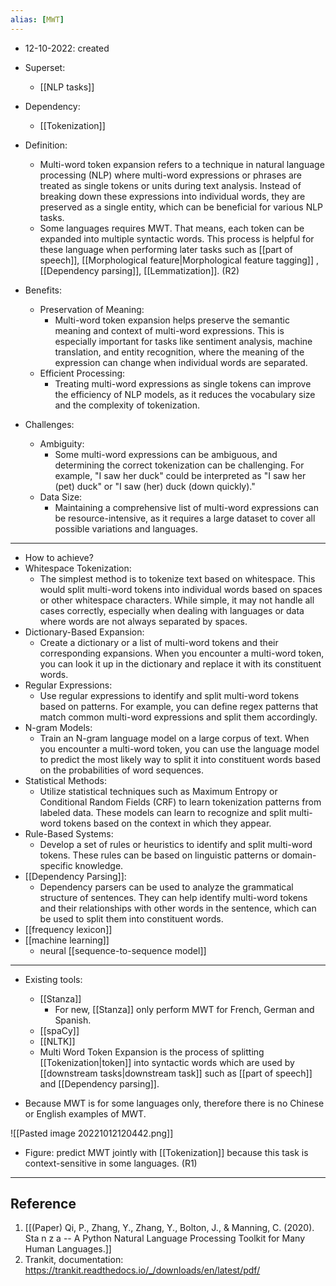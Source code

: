 ```yaml
---
alias: [MWT]
---
```


- 12-10-2022: created

- Superset:
	- [[NLP tasks]]

- Dependency:
	- [[Tokenization]]

- Definition:
	- Multi-word token expansion refers to a technique in natural language processing (NLP) where multi-word expressions or phrases are treated as single tokens or units during text analysis. Instead of breaking down these expressions into individual words, they are preserved as a single entity, which can be beneficial for various NLP tasks.
	- Some languages requires MWT. That means, each token can be expanded into multiple syntactic words. This process is helpful for these language when performing later tasks such as [[part of speech]], [[Morphological feature|Morphological feature tagging]] ,[[Dependency parsing]], [[Lemmatization]]. (R2)
- Benefits:
	- Preservation of Meaning: 
		- Multi-word token expansion helps preserve the semantic meaning and context of multi-word expressions. This is especially important for tasks like sentiment analysis, machine translation, and entity recognition, where the meaning of the expression can change when individual words are separated.
	- Efficient Processing: 
		- Treating multi-word expressions as single tokens can improve the efficiency of NLP models, as it reduces the vocabulary size and the complexity of tokenization.
- Challenges:
	- Ambiguity: 
		- Some multi-word expressions can be ambiguous, and determining the correct tokenization can be challenging. For example, "I saw her duck" could be interpreted as "I saw her (pet) duck" or "I saw (her) duck (down quickly)."
	- Data Size: 
		- Maintaining a comprehensive list of multi-word expressions can be resource-intensive, as it requires a large dataset to cover all possible variations and languages.

---

- How to achieve?
- Whitespace Tokenization:
	- The simplest method is to tokenize text based on whitespace. This would split multi-word tokens into individual words based on spaces or other whitespace characters. While simple, it may not handle all cases correctly, especially when dealing with languages or data where words are not always separated by spaces.
- Dictionary-Based Expansion:
	- Create a dictionary or a list of multi-word tokens and their corresponding expansions. When you encounter a multi-word token, you can look it up in the dictionary and replace it with its constituent words.
- Regular Expressions:
	- Use regular expressions to identify and split multi-word tokens based on patterns. For example, you can define regex patterns that match common multi-word expressions and split them accordingly.
- N-gram Models:
	- Train an N-gram language model on a large corpus of text. When you encounter a multi-word token, you can use the language model to predict the most likely way to split it into constituent words based on the probabilities of word sequences.
- Statistical Methods:
	- Utilize statistical techniques such as Maximum Entropy or Conditional Random Fields (CRF) to learn tokenization patterns from labeled data. These models can learn to recognize and split multi-word tokens based on the context in which they appear.
- Rule-Based Systems:
	- Develop a set of rules or heuristics to identify and split multi-word tokens. These rules can be based on linguistic patterns or domain-specific knowledge.
- [[Dependency Parsing]]:
	- Dependency parsers can be used to analyze the grammatical structure of sentences. They can help identify multi-word tokens and their relationships with other words in the sentence, which can be used to split them into constituent words.
- [[frequency lexicon]]
- [[machine learning]]
	- neural [[sequence-to-sequence model]]



---

- Existing tools:
	- [[Stanza]]
		- For new, [[Stanza]] only perform MWT for French, German and Spanish.
	- [[spaCy]]
	- [[NLTK]]
	- Multi Word Token Expansion is the process of splitting [[Tokenization|token]] into syntactic words which are used by [[downstream tasks|downstream task]] such as [[part of speech]] and [[Dependency parsing]]. 



- Because MWT is for some languages only, therefore there is no Chinese or English examples of MWT. 

![[Pasted image 20221012120442.png]]
- Figure: predict MWT jointly with [[Tokenization]] because this task is context-sensitive in some languages. (R1)

---
## Reference
1. [[(Paper) Qi, P., Zhang, Y., Zhang, Y., Bolton, J., & Manning, C. (2020). Sta n z a -- A Python Natural Language Processing Toolkit for Many Human Languages.]]
2. Trankit, documentation: https://trankit.readthedocs.io/_/downloads/en/latest/pdf/